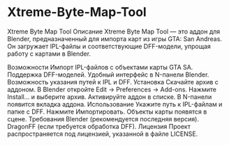 # Xtreme-Byte-Map-Tool
Xtreme Byte Map Tool
Описание
Xtreme Byte Map Tool — это аддон для Blender, предназначенный для импорта карт из игры GTA: San Andreas. Он загружает IPL-файлы и соответствующие DFF-модели, упрощая работу с картами в Blender.

Возможности
Импорт IPL-файлов с объектами карты GTA SA.
Поддержка DFF-моделей.
Удобный интерфейс в N-панели Blender.
Возможность указания путей к IPL и DFF.
Установка
Скачайте архив с аддоном.
В Blender откройте Edit → Preferences → Add-ons.
Нажмите Install... и выберите архив.
Активируйте аддон в списке.
В N-панели появится вкладка аддона.
Использование
Укажите путь к IPL-файлам и папке с DFF.
Нажмите Импортировать.
Объекты карты появятся в сцене.
Требования
Blender (рекомендуется последняя версия).
DragonFF (если требуется обработка DFF).
Лицензия
Проект распространяется под лицензией, указанной в файле LICENSE.